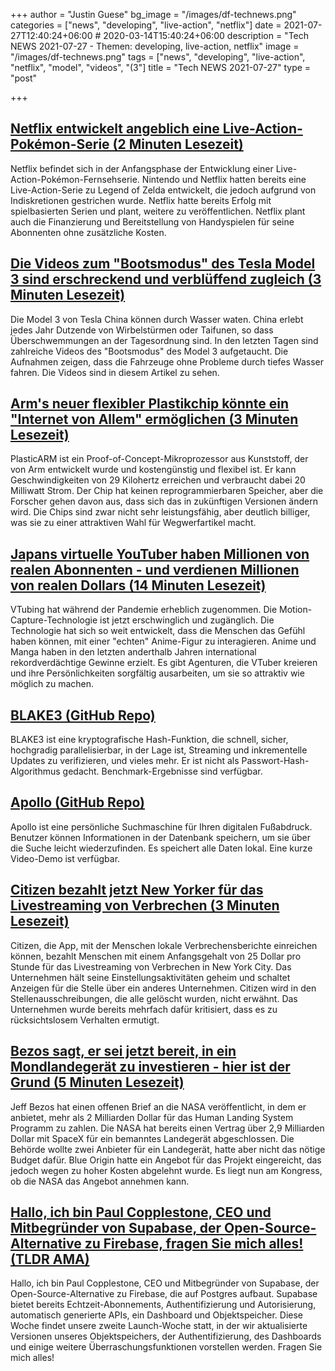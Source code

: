 +++
author = "Justin Guese"
bg_image = "/images/df-technews.png"
categories = ["news", "developing", "live-action", "netflix"]
date = 2021-07-27T12:40:24+06:00 # 2020-03-14T15:40:24+06:00
description = "Tech NEWS 2021-07-27 - Themen: developing, live-action, netflix"
image = "/images/df-technews.png"
tags = ["news", "developing", "live-action", "netflix", "model", "videos", "(3"]
title = "Tech NEWS 2021-07-27"
type = "post"

+++

## [Netflix entwickelt angeblich eine Live-Action-Pokémon-Serie (2 Minuten Lesezeit)](https://www.theverge.com/2021/7/26/22594569/pokemon-live-action-series-netflix-development)

 Netflix befindet sich in der Anfangsphase der Entwicklung einer Live-Action-Pokémon-Fernsehserie. Nintendo und Netflix hatten bereits eine Live-Action-Serie zu Legend of Zelda entwickelt, die jedoch aufgrund von Indiskretionen gestrichen wurde. Netflix hatte bereits Erfolg mit spielbasierten Serien und plant, weitere zu veröffentlichen. Netflix plant auch die Finanzierung und Bereitstellung von Handyspielen für seine Abonnenten ohne zusätzliche Kosten.

## [Die Videos zum "Bootsmodus" des Tesla Model 3 sind erschreckend und verblüffend zugleich (3 Minuten Lesezeit)](https://www.teslarati.com/tesla-model-3-boat-mode-video/)

 Die Model 3 von Tesla China können durch Wasser waten. China erlebt jedes Jahr Dutzende von Wirbelstürmen oder Taifunen, so dass Überschwemmungen an der Tagesordnung sind. In den letzten Tagen sind zahlreiche Videos des "Bootsmodus" des Model 3 aufgetaucht. Die Aufnahmen zeigen, dass die Fahrzeuge ohne Probleme durch tiefes Wasser fahren. Die Videos sind in diesem Artikel zu sehen.

## [Arm's neuer flexibler Plastikchip könnte ein "Internet von Allem" ermöglichen (3 Minuten Lesezeit)](https://singularityhub.com/2021/07/26/arms-new-flexible-plastic-chip-could-enable-an-internet-of-everything/)

 PlasticARM ist ein Proof-of-Concept-Mikroprozessor aus Kunststoff, der von Arm entwickelt wurde und kostengünstig und flexibel ist. Er kann Geschwindigkeiten von 29 Kilohertz erreichen und verbraucht dabei 20 Milliwatt Strom. Der Chip hat keinen reprogrammierbaren Speicher, aber die Forscher gehen davon aus, dass sich das in zukünftigen Versionen ändern wird. Die Chips sind zwar nicht sehr leistungsfähig, aber deutlich billiger, was sie zu einer attraktiven Wahl für Wegwerfartikel macht.

## [Japans virtuelle YouTuber haben Millionen von realen Abonnenten - und verdienen Millionen von realen Dollars (14 Minuten Lesezeit)](https://restofworld.org/2021/vtubers/)

 VTubing hat während der Pandemie erheblich zugenommen. Die Motion-Capture-Technologie ist jetzt erschwinglich und zugänglich. Die Technologie hat sich so weit entwickelt, dass die Menschen das Gefühl haben können, mit einer "echten" Anime-Figur zu interagieren. Anime und Manga haben in den letzten anderthalb Jahren international rekordverdächtige Gewinne erzielt. Es gibt Agenturen, die VTuber kreieren und ihre Persönlichkeiten sorgfältig ausarbeiten, um sie so attraktiv wie möglich zu machen.

## [BLAKE3 (GitHub Repo)](https://github.com/BLAKE3-team/BLAKE3)

 BLAKE3 ist eine kryptografische Hash-Funktion, die schnell, sicher, hochgradig parallelisierbar, in der Lage ist, Streaming und inkrementelle Updates zu verifizieren, und vieles mehr. Er ist nicht als Passwort-Hash-Algorithmus gedacht. Benchmark-Ergebnisse sind verfügbar.

## [Apollo (GitHub Repo)](https://github.com/amirgamil/apollo)

 Apollo ist eine persönliche Suchmaschine für Ihren digitalen Fußabdruck. Benutzer können Informationen in der Datenbank speichern, um sie über die Suche leicht wiederzufinden. Es speichert alle Daten lokal. Eine kurze Video-Demo ist verfügbar.

## [Citizen bezahlt jetzt New Yorker für das Livestreaming von Verbrechen (3 Minuten Lesezeit)](https://www.inputmag.com/culture/citizen-is-now-paying-new-yorkers-to-livestream-crimes)

 Citizen, die App, mit der Menschen lokale Verbrechensberichte einreichen können, bezahlt Menschen mit einem Anfangsgehalt von 25 Dollar pro Stunde für das Livestreaming von Verbrechen in New York City. Das Unternehmen hält seine Einstellungsaktivitäten geheim und schaltet Anzeigen für die Stelle über ein anderes Unternehmen. Citizen wird in den Stellenausschreibungen, die alle gelöscht wurden, nicht erwähnt. Das Unternehmen wurde bereits mehrfach dafür kritisiert, dass es zu rücksichtslosem Verhalten ermutigt.

## [Bezos sagt, er sei jetzt bereit, in ein Mondlandegerät zu investieren - hier ist der Grund (5 Minuten Lesezeit)](https://arstechnica.com/science/2021/07/bezos-says-he-is-now-willing-to-invest-in-a-moon-lander-heres-why/)

 Jeff Bezos hat einen offenen Brief an die NASA veröffentlicht, in dem er anbietet, mehr als 2 Milliarden Dollar für das Human Landing System Programm zu zahlen. Die NASA hat bereits einen Vertrag über 2,9 Milliarden Dollar mit SpaceX für ein bemanntes Landegerät abgeschlossen. Die Behörde wollte zwei Anbieter für ein Landegerät, hatte aber nicht das nötige Budget dafür. Blue Origin hatte ein Angebot für das Projekt eingereicht, das jedoch wegen zu hoher Kosten abgelehnt wurde. Es liegt nun am Kongress, ob die NASA das Angebot annehmen kann.

## [Hallo, ich bin Paul Copplestone, CEO und Mitbegründer von Supabase, der Open-Source-Alternative zu Firebase, fragen Sie mich alles! (TLDR AMA)](https://tldr.tech/token/6c3ef825381ee396191f77cb92dd1969?redirect=https%3A%2F%2Ftldr.tech%2Fama%2Fpaul-copplestone/1/0100017ae76f9e79-d434518b-34ca-4161-b203-966f801a1cf8-000000/lwEuXzfyXP3Gl3ijH75Szoma-5E54q7iISu-6ai-DDU=207)

 Hallo, ich bin Paul Copplestone, CEO und Mitbegründer von Supabase, der Open-Source-Alternative zu Firebase, die auf Postgres aufbaut. Supabase bietet bereits Echtzeit-Abonnements, Authentifizierung und Autorisierung, automatisch generierte APIs, ein Dashboard und Objektspeicher. Diese Woche findet unsere zweite Launch-Woche statt, in der wir aktualisierte Versionen unseres Objektspeichers, der Authentifizierung, des Dashboards und einige weitere Überraschungsfunktionen vorstellen werden. Fragen Sie mich alles!

